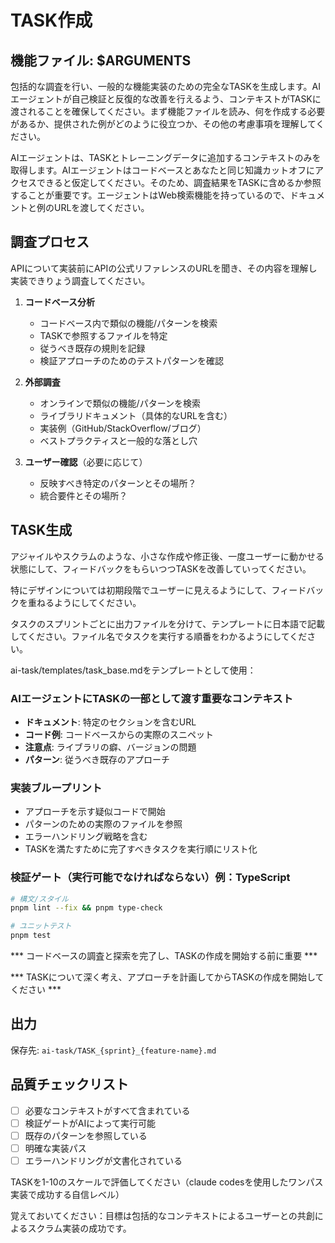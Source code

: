 # TASK作成

## 機能ファイル: $ARGUMENTS

包括的な調査を行い、一般的な機能実装のための完全なTASKを生成します。AIエージェントが自己検証と反復的な改善を行えるよう、コンテキストがTASKに渡されることを確保してください。まず機能ファイルを読み、何を作成する必要があるか、提供された例がどのように役立つか、その他の考慮事項を理解してください。

AIエージェントは、TASKとトレーニングデータに追加するコンテキストのみを取得します。AIエージェントはコードベースとあなたと同じ知識カットオフにアクセスできると仮定してください。そのため、調査結果をTASKに含めるか参照することが重要です。エージェントはWeb検索機能を持っているので、ドキュメントと例のURLを渡してください。

## 調査プロセス
APIについて実装前にAPIの公式リファレンスのURLを聞き、その内容を理解し実装できりょう調査してください。

1. **コードベース分析**
   - コードベース内で類似の機能/パターンを検索
   - TASKで参照するファイルを特定
   - 従うべき既存の規則を記録
   - 検証アプローチのためのテストパターンを確認

2. **外部調査**
   - オンラインで類似の機能/パターンを検索
   - ライブラリドキュメント（具体的なURLを含む）
   - 実装例（GitHub/StackOverflow/ブログ）
   - ベストプラクティスと一般的な落とし穴

3. **ユーザー確認**（必要に応じて）
   - 反映すべき特定のパターンとその場所？
   - 統合要件とその場所？

## TASK生成

アジャイルやスクラムのような、小さな作成や修正後、一度ユーザーに動かせる状態にして、フィードバックをもらいつつTASKを改善していってください。

特にデザインについては初期段階でユーザーに見えるようにして、フィードバックを重ねるようにしてください。

タスクのスプリントごとに出力ファイルを分けて、テンプレートに日本語で記載してください。ファイル名でタスクを実行する順番をわかるようにしてください。

ai-task/templates/task_base.mdをテンプレートとして使用：

### AIエージェントにTASKの一部として渡す重要なコンテキスト
- **ドキュメント**: 特定のセクションを含むURL
- **コード例**: コードベースからの実際のスニペット
- **注意点**: ライブラリの癖、バージョンの問題
- **パターン**: 従うべき既存のアプローチ

### 実装ブループリント
- アプローチを示す疑似コードで開始
- パターンのための実際のファイルを参照
- エラーハンドリング戦略を含む
 - TASKを満たすために完了すべきタスクを実行順にリスト化

### 検証ゲート（実行可能でなければならない）例：TypeScript
```bash
# 構文/スタイル
pnpm lint --fix && pnpm type-check

# ユニットテスト
pnpm test

```

*** コードベースの調査と探索を完了し、TASKの作成を開始する前に重要 ***

*** TASKについて深く考え、アプローチを計画してからTASKの作成を開始してください ***

## 出力
保存先: `ai-task/TASK_{sprint}_{feature-name}.md`

## 品質チェックリスト
- [ ] 必要なコンテキストがすべて含まれている
- [ ] 検証ゲートがAIによって実行可能
- [ ] 既存のパターンを参照している
- [ ] 明確な実装パス
- [ ] エラーハンドリングが文書化されている

TASKを1-10のスケールで評価してください（claude codesを使用したワンパス実装で成功する自信レベル）

覚えておいてください：目標は包括的なコンテキストによるユーザーとの共創によるスクラム実装の成功です。
